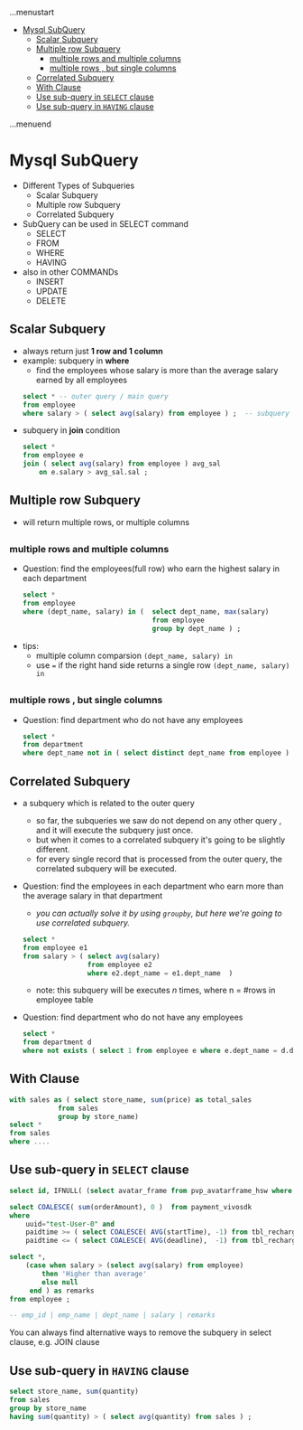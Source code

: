 ...menustart

- [Mysql SubQuery](#a101a8d7738f063d1d49004a43b7a86f)
    - [Scalar Subquery](#27a7afaf078ad5a7de12c2991e900e31)
    - [Multiple row Subquery](#d10dd98dd93c479b1064b7ef27c80ad0)
        - [multiple rows and multiple columns](#6cee8944a69e5a841ff3c73052c30c3b)
        - [multiple rows , but single columns](#ca1a624f1891364dc5965442aff0564a)
    - [Correlated Subquery](#02e03046079cab57176425349a6f3032)
    - [With Clause](#68eadeedf129085779b3676895d18c57)
    - [Use sub-query in `SELECT` clause](#81e8ded1361f12f673dc6ec8222a0048)
    - [Use sub-query in `HAVING` clause](#bf0acc0d777390e702fa05c6915669a1)

...menuend


<h2 id="a101a8d7738f063d1d49004a43b7a86f"></h2>


# Mysql SubQuery


- Different Types of Subqueries
    - Scalar Subquery
    - Multiple row Subquery
    - Correlated Subquery
- SubQuery can be used in SELECT command
    - SELECT 
    - FROM
    - WHERE
    - HAVING
- also in other COMMANDs
    - INSERT
    - UPDATE
    - DELETE


<h2 id="27a7afaf078ad5a7de12c2991e900e31"></h2>


## Scalar Subquery

- always return just **1 row and 1 column**
- example: subquery in **where**
    - find the employees whose salary is more than the average salary earned by all employees
    ```sql
    select * -- outer query / main query
    from employee
    where salary > ( select avg(salary) from employee ) ;  -- subquery / inner query
    ```
- subquery in **join** condition
    ```sql
    select *
    from employee e
    join ( select avg(salary) from employee ) avg_sal
        on e.salary > avg_sal.sal ;
    ```

<h2 id="d10dd98dd93c479b1064b7ef27c80ad0"></h2>


## Multiple row Subquery

- will return multiple rows, or multiple columns

<h2 id="6cee8944a69e5a841ff3c73052c30c3b"></h2>


### multiple rows and multiple columns

- Question: find the employees(full row) who earn the highest salary in each department
    ```sql
    select * 
    from employee
    where (dept_name, salary) in (  select dept_name, max(salary)
                                    from employee
                                    group by dept_name ) ;
    ```
- tips: 
    - multiple column comparsion `(dept_name, salary) in`
    - use `=` if the right hand side returns a single row `(dept_name, salary) in` 


<h2 id="ca1a624f1891364dc5965442aff0564a"></h2>


### multiple rows , but single columns

- Question: find department who do not have any employees
    ```sql
    select *
    from department
    where dept_name not in ( select distinct dept_name from employee )
    ```


<h2 id="02e03046079cab57176425349a6f3032"></h2>


## Correlated Subquery

- a subquery which is related to the outer query
    - so far, the subqueries we saw do not depend on any other query , and it will execute the subquery just once. 
    - but when it comes to a correlated subquery it's going to be slightly different.
    - for every single record that is processed from the outer query, the correlated subquery will be executed.
- Question: find the employees in each department who earn more than the average salary in that department
    - *you can actually solve it by using `groupby`, but here we're going to use correlated subquery.*
    ```sql
    select *
    from employee e1
    from salary > ( select avg(salary) 
                    from employee e2
                    where e2.dept_name = e1.dept_name  )
    ```
    - note: this subquery will be executes *n* times,  where n = #rows in employee table

- Question: find department who do not have any employees
    ```sql
    select *
    from department d
    where not exists ( select 1 from employee e where e.dept_name = d.dept_name ) ;
    ```

<h2 id="68eadeedf129085779b3676895d18c57"></h2>


## With Clause

```sql
with sales as ( select store_name, sum(price) as total_sales
            from sales
            group by store_name)
select * 
from sales
where ....
```



<h2 id="81e8ded1361f12f673dc6ec8222a0048"></h2>


## Use sub-query in `SELECT` clause

```sql
select id, IFNULL( (select avatar_frame from pvp_avatarframe_hsw where pvp_avatarframe_hsw.uuid = pvp_hsw.uuid ) , avatar_frame ) as avatarframe from pvp_hsw where uuid = ?
```


```sql
select COALESCE( sum(orderAmount), 0 )  from payment_vivosdk   
where 
    uuid="test-User-0" and 
    paidtime >= ( select COALESCE( AVG(startTime), -1) from tbl_rechargeAcc where activity_kind = 2 and endTime > 969393337  ) and 
    paidtime <= ( select COALESCE( AVG(deadline),  -1) from tbl_rechargeAcc where activity_kind = 2 and endTime > 969393337  ) 
```


```sql
select *,
    (case when salary > (select avg(salary) from employee)
        then 'Higher than average'
        else null
     end ) as remarks
from employee ;

-- emp_id | emp_name | dept_name | salary | remarks
```

You can always find alternative ways to remove the subquery in select clause, e.g. JOIN clause


<h2 id="bf0acc0d777390e702fa05c6915669a1"></h2>


## Use sub-query in `HAVING` clause

```sql
select store_name, sum(quantity)
from sales
group by store_name
having sum(quantity) > ( select avg(quantity) from sales ) ;
```




